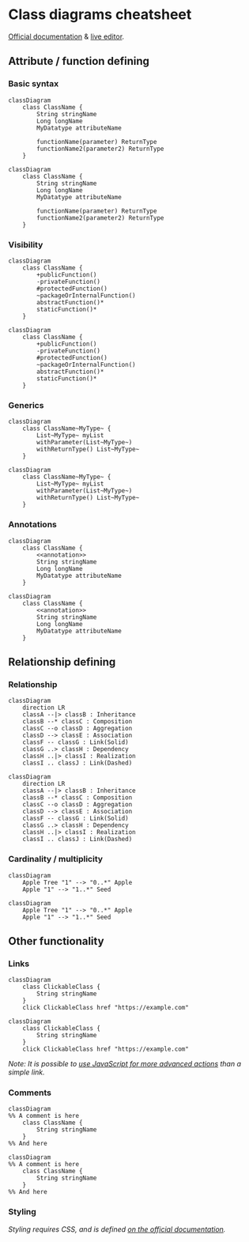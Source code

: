 # Class diagrams cheatsheet

[Official documentation](https://mermaid-js.github.io/mermaid/#/classDiagram) & [live editor](https://mermaidjs.github.io/mermaid-live-editor/#/edit/eyJjb2RlIjoiY2xhc3NEaWFncmFtXG5DbGFzczAxIDx8LS0gQXZlcnlMb25nQ2xhc3MgOiBDb29sXG48PGludGVyZmFjZT4-IENsYXNzMDFcbkNsYXNzMDkgLS0-IEMyIDogV2hlcmUgYW0gaT9cbkNsYXNzMDkgLS0qIEMzXG5DbGFzczA5IC0tfD4gQ2xhc3MwN1xuQ2xhc3MwNyA6IGVxdWFscygpXG5DbGFzczA3IDogT2JqZWN0W10gZWxlbWVudERhdGFcbkNsYXNzMDEgOiBzaXplKClcbkNsYXNzMDEgOiBpbnQgY2hpbXBcbkNsYXNzMDEgOiBpbnQgZ29yaWxsYVxuY2xhc3MgQ2xhc3MxMCB7XG4gID4-c2VydmljZT4-XG4gIGludCBpZFxuICBzaXplKClcbn0iLCJtZXJtYWlkIjp7InRoZW1lIjoiZGVmYXVsdCJ9fQ).

## Attribute / function defining

### Basic syntax

```mermaid
classDiagram
    class ClassName {
        String stringName
        Long longName
        MyDatatype attributeName

        functionName(parameter) ReturnType
        functionName2(parameter2) ReturnType
    }
```

```
classDiagram
    class ClassName {
        String stringName
        Long longName
        MyDatatype attributeName

        functionName(parameter) ReturnType
        functionName2(parameter2) ReturnType
    }
```

### Visibility

```mermaid
classDiagram
    class ClassName {
        +publicFunction()
        -privateFunction()
        #protectedFunction()
        ~packageOrInternalFunction()
        abstractFunction()*
        staticFunction()*
    }
```

```
classDiagram
    class ClassName {
        +publicFunction()
        -privateFunction()
        #protectedFunction()
        ~packageOrInternalFunction()
        abstractFunction()*
        staticFunction()*
    }
```

### Generics

```mermaid
classDiagram
    class ClassName~MyType~ {
        List~MyType~ myList
        withParameter(List~MyType~)
        withReturnType() List~MyType~
    }
```

```
classDiagram
    class ClassName~MyType~ {
        List~MyType~ myList
        withParameter(List~MyType~)
        withReturnType() List~MyType~
    }
```

### Annotations

```mermaid
classDiagram
    class ClassName {
        <<annotation>>
        String stringName
        Long longName
        MyDatatype attributeName
    }
```

```
classDiagram
    class ClassName {
        <<annotation>>
        String stringName
        Long longName
        MyDatatype attributeName
    }
```

## Relationship defining

### Relationship

```mermaid
classDiagram
    direction LR
    classA --|> classB : Inheritance
    classB --* classC : Composition
    classC --o classD : Aggregation
    classD --> classE : Association
    classF -- classG : Link(Solid)
    classG ..> classH : Dependency
    classH ..|> classI : Realization
    classI .. classJ : Link(Dashed)
```

```
classDiagram
    direction LR
    classA --|> classB : Inheritance
    classB --* classC : Composition
    classC --o classD : Aggregation
    classD --> classE : Association
    classF -- classG : Link(Solid)
    classG ..> classH : Dependency
    classH ..|> classI : Realization
    classI .. classJ : Link(Dashed)
```

### Cardinality / multiplicity

```mermaid
classDiagram
    Apple Tree "1" --> "0..*" Apple
    Apple "1" --> "1..*" Seed
```

```
classDiagram
    Apple Tree "1" --> "0..*" Apple
    Apple "1" --> "1..*" Seed
```

## Other functionality

### Links

```mermaid
classDiagram
    class ClickableClass {
        String stringName
    } 
    click ClickableClass href "https://example.com"
```

```
classDiagram
    class ClickableClass {
        String stringName
    } 
    click ClickableClass href "https://example.com"
```

*Note: It is possible to [use JavaScript for more advanced actions](https://mermaid-js.github.io/mermaid/#/classDiagram?id=interaction) than a simple link.*

### Comments

```mermaid
classDiagram
%% A comment is here
    class ClassName {
        String stringName
    } 
%% And here
```

```
classDiagram
%% A comment is here
    class ClassName {
        String stringName
    } 
%% And here
```

### Styling

*Styling requires CSS, and is defined [on the official documentation](https://mermaid-js.github.io/mermaid/#/classDiagram?id=styling).*
